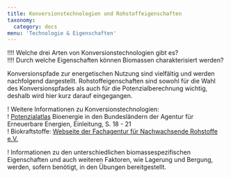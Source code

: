 ```yaml
---
title: Konversionstechnologien und Rohstoffeigenschaften
taxonomy:
  category: docs
menu: 'Technologie & Eigenschaften'
---
```


!!!! Welche drei Arten von Konversionstechnologien gibt es? <br>
!!!! Durch welche Eigenschaften können Biomassen charakterisiert werden?

Konversionspfade zur energetischen Nutzung sind vielfältig und werden nachfolgend dargestellt. Rohstoffeigenschaften sind sowohl für die Wahl des Konversionspfades als auch für die Potenzialberechnung wichtig, deshalb wird hier kurz darauf eingegangen.

! Weitere Informationen zu Konversionstechnologien: <br>
! [Potenzialatlas](https://www.unendlich-viel-energie.de/mediathek/broschueren/potenzialatlas-bioenergie-in-den-bundeslaendern) Bioenergie in den Bundesländern der Agentur für Erneuerbare Energien, Einleitung, S. 18 - 21<br>
! Biokraftstoffe: [Webseite der Fachagentur für Nachwachsende Rohstoffe e.V.](https://biokraftstoffe.fnr.de/einstieg/)

! Informationen zu den unterschiedlichen biomassespezifischen Eigenschaften und auch weiteren Faktoren, wie Lagerung und Bergung, werden, sofern benötigt, in den Übungen bereitgestellt.
